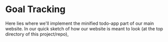 # Goal Tracking

Here lies where we'll implement the minified todo-app part of our main website. In our quick sketch of how our website is meant to look (at the top directory of this project/repo), 